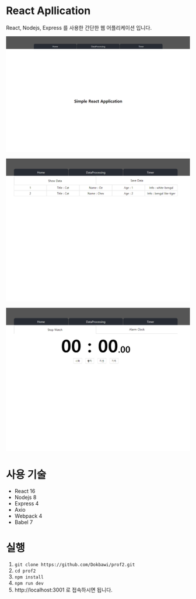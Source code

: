 # React Apllication
React, Nodejs, Express 를 사용한 간단한 웹 어플리케이션 입니다.

![Alt text](./main.png)

![Alt text](./data.png)

![Alt text](./clock.png)

# 사용 기술
* React 16
* Nodejs 8
* Express 4
* Axio 
* Webpack 4
* Babel 7


# 실행
1. ` git clone https://github.com/Dokbawi/prof2.git `
2.  `cd prof2`
3. ` npm install `
4. ` npm run dev `
5. http://localhost:3001 로 접속하시면 됩니다.
